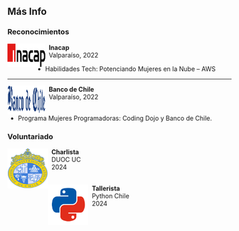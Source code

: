 ## Más Info

### Reconocimientos

<p>
<img src="../../images/about_me/inacap.png" alt="Smiley face image"
style="float:left; width:85px; height:52px;">
<span style="vertical-align:bottom">
&nbsp <strong>  Inacap </strong> <br>
&nbsp Valparaíso, 2022 <br>
</span>
</p>

* Habilidades Tech: Potenciando Mujeres en la Nube – AWS

<hr size="30">

<p>
<img src="../../images/about_me/bc.png" alt="Smiley face image"
style="float:left; width:85px; height:65px;">
<span style="vertical-align:bottom">
&nbsp <strong>  Banco de Chile </strong> <br>
&nbsp Valparaíso, 2022<br><br>
</span>
</p>

* Programa Mujeres Programadoras: Coding Dojo y Banco de Chile.





### Voluntariado

<p>
<img src="../../images/about_me/puc.png" alt="Smiley face image"
style="float:left; width:91px; height:91px;">
<span style="vertical-align:bottom">
&nbsp <strong> Charlista</strong> <br>
&nbsp DUOC UC <br>
&nbsp 2024 <br><br>
</span>
</p>


<p>
<img src="../../images/about_me/pythonchile.png" alt="Smiley face image"
style="float:left; width:91px; height:91px;">
<span style="vertical-align:bottom">
&nbsp <strong> Tallerista</strong> <br>
&nbsp Python Chile <br>
&nbsp 2024 <br><br>
</span>
</p>


